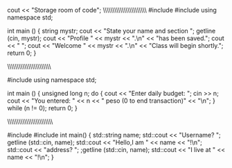 cout << "Storage room of code";
\\\\\\\\\\\\\\\\\\\\\\\\\\\\\\\\\\\\\\\\\\\\\\
#include <iostream>
#include <string>
using namespace std;

int main ()
{
  string mystr;
  cout << "State your name and section ";
  getline (cin, mystr);
  cout << "Profile " << mystr << ".\n" << "has been saved.";
  cout << " ";
  cout << "Welcome " << mystr << ".\n" << "Class will begin shortly.";
  return 0;
}

\\\\\\\\\\\\\\\\\\\\\\\\\\\\\\\\\\\\\\\\\\\\\\
 
  #include <iostream>
using namespace std;

int main ()
{
  unsigned long n;
  do {
    cout << "Enter daily budget: ";
    cin >> n;
    cout << "You entered: " << n << " peso  (0 to end transaction)" << "\n";
  } while (n != 0);
  return 0;
}
 
\\\\\\\\\\\\\\\\\\\\\\\\\\\\\\\\\\\\\\\\\\\\\\\
  
  #include <iostream>
#include <string>
int main()
{ 
  std::string name;
  std::cout << "Username? ";
  getline (std::cin, name);
  std::cout << "Hello,I am " << name << "!\n"; 
  std::cout << "address? ";
  ;getline (std::cin, name);
  std::cout << "I live at " << name << "!\n"; 
 }
